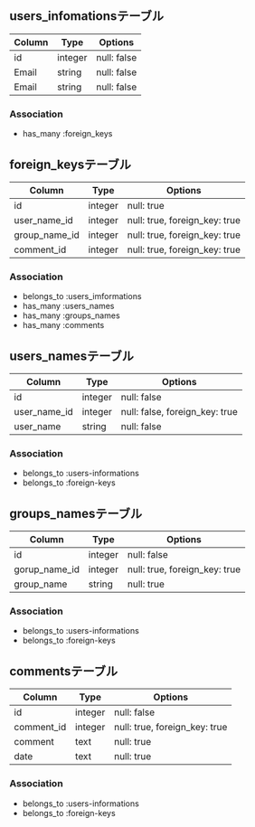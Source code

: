 ## users_infomationsテーブル

|Column|Type|Options|
|------|----|-------|
|id|integer|null: false|
|Email|string|null: false|
|Email|string|null: false|

### Association
- has_many :foreign_keys


## foreign_keysテーブル

|Column|Type|Options|
|------|----|-------|
|id|integer|null: true|
|user_name_id|integer|null: true, foreign_key: true|
|group_name_id|integer|null: true, foreign_key: true|
|comment_id|integer|null: true, foreign_key: true|

### Association
- belongs_to :users_imformations
- has_many :users_names
- has_many :groups_names
- has_many :comments


## users_namesテーブル

|Column|Type|Options|
|------|----|-------|
|id|integer|null: false|
|user_name_id|integer|null: false, foreign_key: true|
|user_name|string|null: false|

### Association
- belongs_to :users-informations
- belongs_to :foreign-keys


## groups_namesテーブル

|Column|Type|Options|
|------|----|-------|
|id|integer|null: false|
|gorup_name_id|integer|null: true, foreign_key: true|
|group_name|string|null: true|

### Association
- belongs_to :users-informations
- belongs_to :foreign-keys


## commentsテーブル

|Column|Type|Options|
|------|----|-------|
|id|integer|null: false|
|comment_id|integer|null: true, foreign_key: true|
|comment|text|null: true|
|date|text|null: true|

### Association
- belongs_to :users-informations
- belongs_to :foreign-keys
